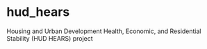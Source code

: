 # hud_hears
Housing and Urban Development Health, Economic, and Residential Stability (HUD HEARS) project
